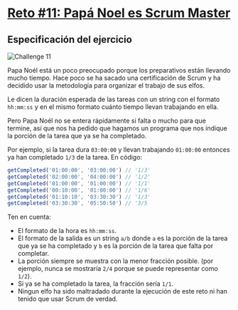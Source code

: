 # [Reto #11: Papá Noel es Scrum Master](https://adventjs.dev/es/challenges/2022/11)

## Especificación del ejercicio

![Challenge 11](https://adventjs.dev/challenges-2022/11.svg)

Papa Noél está un poco preocupado porque los preparativos están llevando mucho tiempo. Hace poco se ha sacado una certificación de Scrum y ha decidido usar la metodología para organizar el trabajo de sus elfos.

Le dicen la duración esperada de las tareas con un string con el formato ``hh:mm:ss`` y en el mismo formato cuánto tiempo llevan trabajando en ella.

Pero Papa Noél no se entera rápidamente si falta o mucho para que termine, así que nos ha pedido que hagamos un programa que nos indique la porción de la tarea que ya se ha completado.

Por ejemplo, si la tarea dura ``03:00:00`` y llevan trabajando ``01:00:00`` entonces ya han completado ``1/3`` de la tarea. En código:

```javascript
getCompleted('01:00:00', '03:00:00') // '1/3'
getCompleted('02:00:00', '04:00:00') // '1/2'
getCompleted('01:00:00', '01:00:00') // '1/1'
getCompleted('00:10:00', '01:00:00') // '1/6'
getCompleted('01:10:10', '03:30:30') // '1/3'
getCompleted('03:30:30', '05:50:50') // '3/5
```

Ten en cuenta:

- El formato de la hora es ``hh:mm:ss``.
- El formato de la salida es un string ``a/b`` donde ``a`` es la porción de la tarea que ya se ha completado y ``b`` es la porción de la tarea que falta por completar.
- La porción siempre se muestra con la menor fracción posible. (por ejemplo, nunca se mostraría ``2/4`` porque se puede representar como ``1/2``).
- Si ya se ha completado la tarea, la fracción sería ``1/1``.
- Ningun elfo ha sido maltradado durante la ejecución de este reto ni han tenido que usar Scrum de verdad.
